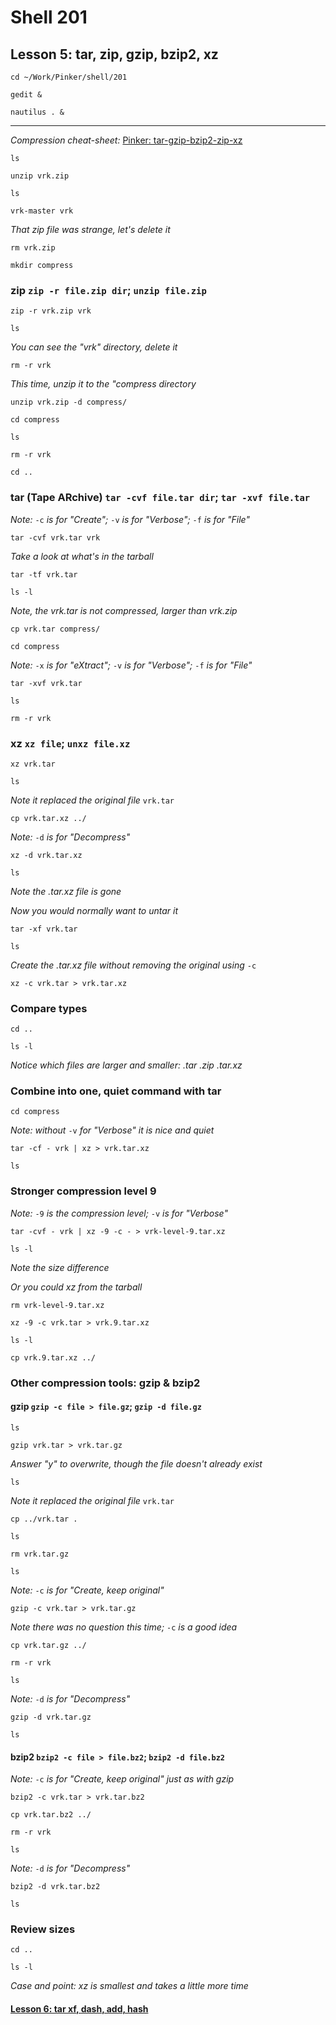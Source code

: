 # Shell 201
## Lesson 5: tar, zip, gzip, bzip2, xz

`cd ~/Work/Pinker/shell/201`

`gedit &`

`nautilus . &`
___

*Compression cheat-sheet:* [Pinker: tar-gzip-bzip2-zip-xz](https://github.com/inkVerb/Pinker/blob/master/tar-gzip-bzip2-zip-xz)

`ls`

`unzip vrk.zip`

`ls`

`vrk-master vrk`

*That zip file was strange, let's delete it*

`rm vrk.zip`

`mkdir compress`

### zip `zip -r file.zip dir`; `unzip file.zip`

`zip -r vrk.zip vrk`

`ls`

*You can see the "vrk" directory, delete it*

`rm -r vrk`

*This time, unzip it to the "compress directory*

`unzip vrk.zip -d compress/`

`cd compress`

`ls`

`rm -r vrk`

`cd ..`

### tar (Tape ARchive) `tar -cvf file.tar dir`; `tar -xvf file.tar`

*Note:* `-c` *is for "Create";* `-v` *is for "Verbose";* `-f` *is for "File"*

`tar -cvf vrk.tar vrk`

*Take a look at what's in the tarball*

`tar -tf vrk.tar`

`ls -l`

*Note, the vrk.tar is not compressed, larger than vrk.zip*

`cp vrk.tar compress/`

`cd compress`

*Note:* `-x` *is for "eXtract";* `-v` *is for "Verbose";* `-f` *is for "File"*

`tar -xvf vrk.tar`

`ls`

`rm -r vrk`

### xz `xz file`; `unxz file.xz`

`xz vrk.tar`

`ls`

*Note it replaced the original file* `vrk.tar`

`cp vrk.tar.xz ../`

*Note:* `-d` *is for "Decompress"*

`xz -d vrk.tar.xz`

`ls`

*Note the .tar.xz file is gone*

*Now you would normally want to untar it*

`tar -xf vrk.tar`

`ls`

*Create the .tar.xz file without removing the original using* `-c`

`xz -c vrk.tar > vrk.tar.xz`

### Compare types

`cd ..`

`ls -l`

*Notice which files are larger and smaller: .tar .zip .tar.xz*

### Combine into one, quiet command with tar

`cd compress`

*Note: without* `-v` *for "Verbose" it is nice and quiet*

`tar -cf - vrk | xz > vrk.tar.xz`

`ls`

### Stronger compression level 9

*Note:* `-9` *is the compression level;* `-v` *is for "Verbose"*

`tar -cvf - vrk | xz -9 -c - > vrk-level-9.tar.xz`

`ls -l`

*Note the size difference*

*Or you could xz from the tarball*

`rm vrk-level-9.tar.xz`

`xz -9 -c vrk.tar > vrk.9.tar.xz`

`ls -l`

`cp vrk.9.tar.xz ../`

### Other compression tools: gzip & bzip2

#### gzip `gzip -c file > file.gz`; `gzip -d file.gz`

`ls`

`gzip vrk.tar > vrk.tar.gz`

*Answer "y" to overwrite, though the file doesn't already exist*

`ls`

*Note it replaced the original file* `vrk.tar`

`cp ../vrk.tar .`

`ls`

`rm vrk.tar.gz`

`ls`

*Note:* `-c` *is for "Create, keep original"*

`gzip -c vrk.tar > vrk.tar.gz`

*Note there was no question this time;* `-c` *is a good idea*

`cp vrk.tar.gz ../`

`rm -r vrk`

`ls`

*Note:* `-d` *is for "Decompress"*

`gzip -d vrk.tar.gz`

`ls`

#### bzip2 `bzip2 -c file > file.bz2`; `bzip2 -d file.bz2`

*Note:* `-c` *is for "Create, keep original" just as with gzip*

`bzip2 -c vrk.tar > vrk.tar.bz2`

`cp vrk.tar.bz2 ../`

`rm -r vrk`

`ls`

*Note:* `-d` *is for "Decompress"*

`bzip2 -d vrk.tar.bz2`

`ls`

### Review sizes

`cd ..`

`ls -l`

*Case and point: xz is smallest and takes a little more time*

#### [Lesson 6: tar xf, dash, add, hash](https://github.com/inkVerb/pinker/blob/master/201-shell/Lesson-06.md)
